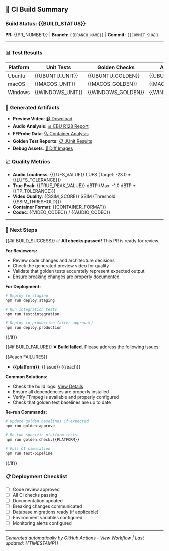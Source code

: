 ## 🤖 CI Build Summary

### Build Status: {{BUILD_STATUS}}
**PR:** {{PR_NUMBER}} | **Branch:** `{{BRANCH_NAME}}` | **Commit:** `{{COMMIT_SHA}}`

---

### 📊 Test Results
| Platform | Unit Tests | Golden Checks | Audio Gates | Container Gates |
|----------|------------|---------------|-------------|-----------------|
| Ubuntu   | {{UBUNTU_UNIT}} | {{UBUNTU_GOLDEN}} | {{UBUNTU_AUDIO}} | {{UBUNTU_CONTAINER}} |
| macOS    | {{MACOS_UNIT}} | {{MACOS_GOLDEN}} | {{MACOS_AUDIO}} | {{MACOS_CONTAINER}} |
| Windows  | {{WINDOWS_UNIT}} | {{WINDOWS_GOLDEN}} | {{WINDOWS_AUDIO}} | {{WINDOWS_CONTAINER}} |

### 🎥 Generated Artifacts
- **Preview Video**: [📹 Download]({{PREVIEW_VIDEO_URL}})
- **Audio Analysis**: [📊 EBU R128 Report]({{AUDIO_REPORT_URL}})
- **FFProbe Data**: [🔍 Container Analysis]({{FFPROBE_DATA_URL}})
- **Golden Test Reports**: [📋 JUnit Results]({{JUNIT_REPORTS_URL}})
- **Debug Assets**: [🐛 Diff Images]({{DEBUG_ASSETS_URL}})

### 📈 Quality Metrics
- **Audio Loudness**: {{LUFS_VALUE}} LUFS (Target: -23.0 ±{{LUFS_TOLERANCE}})
- **True Peak**: {{TRUE_PEAK_VALUE}} dBTP (Max: -1.0 dBTP ±{{TP_TOLERANCE}})
- **Video Quality**: {{SSIM_SCORE}} SSIM (Threshold: {{SSIM_THRESHOLD}})
- **Container Format**: {{CONTAINER_FORMAT}}
- **Codec**: {{VIDEO_CODEC}} / {{AUDIO_CODEC}}

---

### 🚀 Next Steps

{{#if BUILD_SUCCESS}}
✅ **All checks passed!** This PR is ready for review.

**For Reviewers:**
- Review code changes and architecture decisions
- Check the generated preview video for quality
- Validate that golden tests accurately represent expected output
- Ensure breaking changes are properly documented

**For Deployment:**
```bash
# Deploy to staging
npm run deploy:staging

# Run integration tests
npm run test:integration

# Deploy to production (after approval)
npm run deploy:production
```
{{/if}}

{{#if BUILD_FAILURE}}
❌ **Build failed.** Please address the following issues:

{{#each FAILURES}}
- **{{platform}}**: {{issue}}
{{/each}}

**Common Solutions:**
- Check the build logs: [View Details]({{BUILD_LOG_URL}})
- Ensure all dependencies are properly installed
- Verify FFmpeg is available and properly configured
- Check that golden test baselines are up to date

**Re-run Commands:**
```bash
# Update golden baselines if expected
npm run golden:approve

# Re-run specific platform tests
npm run golden:check:{{PLATFORM}}

# Full CI simulation
npm run test-pipeline
```
{{/if}}

### 📋 Deployment Checklist
- [ ] Code review approved
- [ ] All CI checks passing
- [ ] Documentation updated
- [ ] Breaking changes communicated
- [ ] Database migrations ready (if applicable)
- [ ] Environment variables configured
- [ ] Monitoring alerts configured

---

*Generated automatically by GitHub Actions - [View Workflow]({{WORKFLOW_URL}}) | Last updated: {{TIMESTAMP}}*